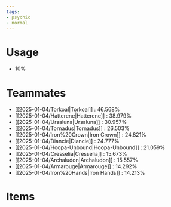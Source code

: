 ```yaml
---
tags:
- psychic
- normal
---
```

# Usage
- 10%
# Teammates
- [[2025-01-04/Torkoal|Torkoal]] : 46.568%
- [[2025-01-04/Hatterene|Hatterene]] : 38.979%
- [[2025-01-04/Ursaluna|Ursaluna]] : 30.957%
- [[2025-01-04/Tornadus|Tornadus]] : 26.503%
- [[2025-01-04/Iron%20Crown|Iron Crown]] : 24.821%
- [[2025-01-04/Diancie|Diancie]] : 24.777%
- [[2025-01-04/Hoopa-Unbound|Hoopa-Unbound]] : 21.059%
- [[2025-01-04/Cresselia|Cresselia]] : 15.673%
- [[2025-01-04/Archaludon|Archaludon]] : 15.557%
- [[2025-01-04/Armarouge|Armarouge]] : 14.292%
- [[2025-01-04/Iron%20Hands|Iron Hands]] : 14.213%
# Items